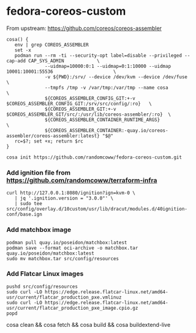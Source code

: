 # fedora-coreos-custom

From upstream: https://github.com/coreos/coreos-assembler

```
cosa() {
   env | grep COREOS_ASSEMBLER
   set -x
   podman run --rm -ti --security-opt label=disable --privileged --cap-add CAP_SYS_ADMIN            \
              --uidmap=10000:0:1 --uidmap=0:1:10000 --uidmap 10001:10001:55536                      \
              -v ${PWD}:/srv/ --device /dev/kvm --device /dev/fuse                                  \
              --tmpfs /tmp -v /var/tmp:/var/tmp --name cosa                                         \
              ${COREOS_ASSEMBLER_CONFIG_GIT:+-v $COREOS_ASSEMBLER_CONFIG_GIT:/srv/src/config/:ro}   \
              ${COREOS_ASSEMBLER_GIT:+-v $COREOS_ASSEMBLER_GIT/src/:/usr/lib/coreos-assembler/:ro}  \
              ${COREOS_ASSEMBLER_CONTAINER_RUNTIME_ARGS}                                            \
              ${COREOS_ASSEMBLER_CONTAINER:-quay.io/coreos-assembler/coreos-assembler:latest} "$@"
   rc=$?; set +x; return $rc
}

cosa init https://github.com/randomcoww/fedora-coreos-custom.git
```

### Add ignition file from https://github.com/randomcoww/terraform-infra 

```
curl http://127.0.0.1:8080/ignition?ign=kvm-0 \
   | jq '.ignition.version = "3.0.0"' \
   | sudo tee src/config/overlay.d/10custom/usr/lib/dracut/modules.d/40ignition-conf/base.ign
```

### Add matchbox image
```
podman pull quay.io/poseidon/matchbox:latest
podman save --format oci-archive -o matchbox.tar quay.io/poseidon/matchbox:latest
sudo mv matchbox.tar src/config/resources
```

### Add Flatcar Linux images
```
pushd src/config/resources
sudo curl -LO https://edge.release.flatcar-linux.net/amd64-usr/current/flatcar_production_pxe.vmlinuz
sudo curl -LO https://edge.release.flatcar-linux.net/amd64-usr/current/flatcar_production_pxe_image.cpio.gz
popd
```
cosa clean && cosa fetch && cosa build && cosa buildextend-live
```
